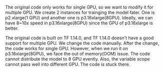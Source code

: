 The original code only works for single GPU, so we want to modify it for multiple GPU. We create 2 instances for trainging the model fater. One is p2.xlarge(1 GPU) and another one is p3.16xlarge(8GPU). Ideally, we can have 8~10x speed in p3.16xlarge(8GPU) since the GPU of p3.16xlarge is better.

The original code is built on TF 1.14.0, and TF 1.14.0 doesn't have a good support for multiple GPU. We change the code manually. After the change, the code works for single GPU. However, when we run it on p3.16xlarge(8GPU), we face the out of memory(OOM) issue. The code cannot distribute the model to 8 GPU evently. Also, the variable scope cannot pass well into different GPU. The code is stuck there.
